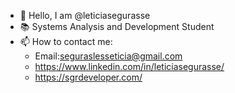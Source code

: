 - 👋 Hello, I am @leticiasegurasse
- 📚 Systems Analysis and Development Student
- 📫 How to contact me:
    - Email:seguraslesseticia@gmail.com
    - https://www.linkedin.com/in/leticiasegurasse/
    - https://sgrdeveloper.com/

<!---
leticiasegurasse/leticiasegurasse is a ✨ special ✨ repository because its `README.md` (this file) appears on your GitHub profile.
You can click the Preview link to take a look at your changes.
--->
